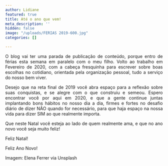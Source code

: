 ```yaml
---
author: Lidiane
featured: true
title: Até o ano que vem!
meta_description: ''
hidden: false
image: "/uploads/FERIAS 2019-600.jpg"
categories: []

---
```

<p align="justify">O blog vai ter uma parada de publicação de conteúdo, porque entro de férias esta semana em paralelo com o meu filho. Volto ao trabalho em Fevereiro de 2020, com a cabeça fresquinha para escrever sobre boas escolhas no cotidiano, orientada pela organização pessoal, tudo a serviço do nosso bem viver.</p>

<p align="justify">Desejo que na reta final de 2019 você abra espaço para a reflexão sobre suas conquistas, e se alegre com o que construiu e semeou. Espero encontrar você por aqui em 2020, e que a gente continue juntas implantando bons hábitos no nosso dia a dia, firmes e fortes no desafio diário de dizer NÃO quando for necessário, para que haja espaço na nossa vida para dizer SIM ao que realmente importa.</p>

<p align="justify">Que neste Natal você esteja ao lado de quem realmente ama, e que no ano novo você seja muito feliz! </p>

<p align="justify">Feliz Natal! </p>

<p align="justify">Feliz Ano Novo!</p>

<p align="justify">Imagem: Elena Ferrer via Unsplash</p>